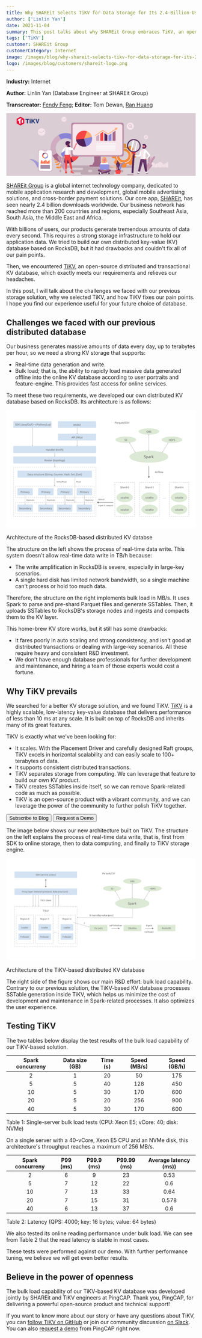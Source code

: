 ```yaml
---
title: Why SHAREit Selects TiKV for Data Storage for Its 2.4-Billion-User Business
author: ['Linlin Yan']
date: 2021-11-04
summary: This post talks about why SHAREit Group embraces TiKV, an open-source distributed and transactional KV database, as its storage infrastructure and how TiKV fixes SHAREit's pain points. 
tags: ['TiKV']
customer: SHAREit Group
customerCategory: Internet
image: /images/blog/why-shareit-selects-tikv-for-data-storage-for-its-2.4-billion-user-business.png
logo: /images/blog/customers/shareit-logo.png
---
```


**Industry:** Internet

**Author:** Linlin Yan (Database Engineer at SHAREit Group)

**Transcreator:** [Fendy Feng](https://github.com/septemberfd); **Editor:** Tom Dewan, [Ran Huang](https://github.com/ran-huang)

![Why SHAREit selects TiKV for data storage for its 2.4-billion-user business](media/why-shareit-selects-tikv-for-data-storage-for-its-2.4-billion-user-business.png)

[SHAREit Group](https://www.ushareit.com/) is a global internet technology company, dedicated to mobile application research and development, global mobile advertising solutions, and cross-border payment solutions. Our core app, [SHAREit](https://play.google.com/store/apps/details?id=com.lenovo.anyshare.gps&hl=en&gl=US), has seen nearly 2.4 billion downloads worldwide. Our business network has reached more than 200 countries and regions, especially Southeast Asia, South Asia, the Middle East and Africa. 

With billions of users, our products generate tremendous amounts of data every second. This requires a strong storage infrastructure to hold our application data. We tried to build our own distributed key-value (KV) database based on RocksDB, but it had drawbacks and couldn't fix all of our pain points. 

Then, we encountered [TiKV](https://docs.pingcap.com/tidb/stable/tikv-overview#tikv-overview), an open-source distributed and transactional KV database, which exactly meets our requirements and relieves our headaches. 

In this post, I will talk about the challenges we faced with our previous storage solution, why we selected TiKV, and how TiKV fixes our pain points. I hope you find our experience useful for your future choice of database. 

## Challenges we faced with our previous distributed database

Our business generates massive amounts of data every day, up to terabytes per hour, so we need a strong KV storage that supports: 

* Real-time data generation and write. 
* Bulk load; that is, the ability to rapidly load massive data generated offline into the online KV database according to user portraits and feature-engine. This provides fast access for online services. 

To meet these two requirements, we developed our own distributed KV database based on RocksDB. Its architecture is as follows: 

![Architecture of the RocksDB-based distributed KV databse](media/architecture-of-rocksdb-based-distributed-kv-database.png)
<div class="caption-center"> Architecture of the RocksDB-based distributed KV databse </div>

The structure on the left shows the process of real-time data write. This system doesn't allow real-time data write in TB/h because: 

* The write amplification in RocksDB is severe, especially in large-key scenarios.
* A single hard disk has limited network bandwidth, so a single machine can't process or hold too much data. 

Therefore, the structure on the right implements bulk load in MB/s.  It uses Spark to parse and pre-shard Parquet files and generate SSTables. Then, it uploads SSTables to RocksDB's storage nodes and ingests and compacts them to the KV layer. 

This home-brew KV store works, but it still has some drawbacks:

* It fares poorly in auto scaling and strong consistency, and isn't good at distributed transactions or dealing with large-key scenarios. All these require heavy and consistent R&D investment. 
* We don't have enough database professionals for further development and maintenance, and hiring a team of those experts would cost a fortune. 

## Why TiKV prevails

We searched for a better KV storage solution, and we found TiKV. [TiKV](https://tikv.org/) is a highly scalable, low-latency key-value database that delivers performance of less than 10 ms at any scale. It is built on top of RocksDB and inherits many of its great features. 

TiKV is exactly what we've been looking for:

* It scales. With the Placement Driver and carefully designed Raft groups, TiKV excels in horizontal scalability and can easily scale to 100+ terabytes of data. 
* It supports consistent distributed transactions. 
* TiKV separates storage from computing. We can leverage that feature to build our own KV product. 
* TiKV creates SSTables inside itself, so we can remove Spark-related code as much as possible. 
* TiKV is an open-source product with a vibrant community, and we can leverage the power of the community to further polish TiKV together. 

<div class="trackable-btns">
  <a href="https://share.hsforms.com/1e2W03wLJQQKPd1d9rCbj_Q2npzm" onclick="trackViews('Why SHAREit Selects TiKV for Data Storage for Its 2.4-Billion-User Business', 'subscribe-blog-btn-middle')"><button>Subscribe to Blog</button></a>
  <a href="/contact-us" onclick="trackViews('Why SHAREit Selects TiKV for Data Storage for Its 2.4-Billion-User Business', 'contact-us-middle')"><button>Request a Demo</button></a>
</div>

The image below shows our new architecture built on TiKV. The structure on the left explains the process of real-time data write, that is, first from SDK to online storage, then to data computing, and finally to TiKV storage engine. 

![Architecture of the TiKV-based distributed KV database](media/architecture-of-tikv-based-distributed-kv-database.png)
<div class="caption-center"> Architecture of the TiKV-based distributed KV database </div>

The right side of the figure shows our main R&D effort: bulk load capability. Contrary to our previous solution, the TiKV-based KV database processes SSTable generation inside TiKV, which helps us minimize the cost of development and maintenance in Spark-related processes. It also optimizes the user experience. 

## Testing TiKV

The two tables below display the test results of the bulk load capability of our TiKV-based solution. 

| Spark concurreny | Data size (GB) | Time (s) | Speed (MB/s) | Speed (GB/h) |
| :----: | :----: | :----: | :----: | :----: | 
| 2 | 1 | 20 | 50 | 175 |
| 5 | 5 | 40| 128 | 450 | 
| 10 | 5 | 30 | 170 | 600 | 
| 20 | 5 | 20 | 256 | 900 | 
| 40 | 5 | 30 | 170 | 600 | 

<div class="caption-center"> Table 1: Single-server bulk load tests (CPU: Xeon E5; vCore: 40; disk: NVMe) </div>

On a single server with a 40-vCore, Xeon E5 CPU and an NVMe disk, this architecture's throughput reaches a maximum of 256 MB/s. 

| Spark concurreny | P99 (ms) | P99.9 (ms) | P99.99 (ms) | Average latency (ms)) |
| :----: | :----: | :----: | :----: | :----: | 
| 2 | 6 | 9 | 23 | 0.53 | 
| 5 | 7 | 12 | 22 | 0.6 | 
| 10 | 7 | 13 | 33 | 0.64 | 
| 20 | 7 | 15 | 31 | 0.578 | 
| 40 | 6 | 13 | 37 | 0.6 | 

<div class="caption-center"> Table 2: Latency (QPS: 4000; key: 16 bytes; value: 64 bytes) </div>

We also tested its online reading performance under bulk load. We can see from Table 2 that the read latency is stable in most cases.

These tests were performed against our demo. With further performance tuning, we believe we will get even better results. 

## Believe in the power of openness

The bulk load capability of our TiKV-based KV database was developed jointly by SHAREit and TiKV engineers at PingCAP. Thank you, PingCAP, for delivering a powerful open-source product and technical support!

If you want to know more about our story or have any questions about TiKV, you can [follow TiKV on GitHub](https://github.com/tikv/tikv) or join our community discussion [on Slack](https://slack.tidb.io/invite?team=tikv-wg&channel=general&ref=pingcap-blog). You can also [request a demo](https://en.pingcap.com/contact-us) from PingCAP right now. 

